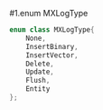 #1.enum MXLogType

```cpp
enum class MXLogType{ 
	None, 
	InsertBinary, 
	InsertVector, 
	Delete, 
	Update, 
	Flush, 
	Entity 
};
```